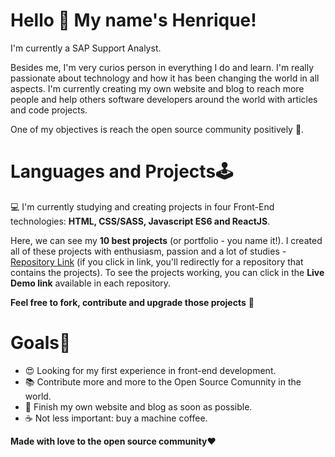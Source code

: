# Hello 👋 My name's Henrique!

I'm currently a SAP Support Analyst. 

Besides me, I'm very curios person in everything I do and learn. I'm really passionate about technology and how it has been changing the world in all aspects. I'm currently creating my own website and blog to reach more people and help others software developers around the world with articles and code projects. 

One of my objectives is reach the open source community positively 🦸. 

# Languages and Projects🕹️

💻 I'm currently studying and creating projects in four Front-End technologies: **HTML, CSS/SASS, Javascript ES6 and ReactJS**. 

Here, we can see my **10 best projects** (or portfolio - you name it!). I created all of these projects with enthusiasm, passion and a lot of studies - [Repository Link]() (if you click in link, you'll redirectly for a repository that contains the projects). To see the projects working, you can click in the **Live Demo link** available in each repository. 

**Feel free to fork, contribute and upgrade those projects** 🖖

# Goals🚀

- 😍 Looking for my first experience in front-end development.
- 📚 Contribute more and more to the Open Source Comunnity in the world. 
- 🎯 Finish my own website and blog as soon as possible.
- ☕ Not less important: buy a machine coffee.


**Made with love to the open source community**❤️
